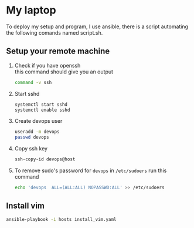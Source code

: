 # My laptop

To deploy my setup and program, I use ansible, there is a script automating the 
following comands named script.sh.

## Setup your remote machine

1. Check if you have openssh  
   this command should give you an output
	```sh
	command -v ssh
	```

2. Start sshd

   ```sh
   systemctl start sshd
   systemctl enable sshd
   ```

3. Create devops user

   ```sh
   useradd -m devops
   passwd devops
   ```

4. Copy ssh key

   ```sh
   ssh-copy-id devops@host
   ```

5. To remove sudo's password for `devops`
   in `/etc/sudoers` run this command

   ```sh
   echo 'devops  ALL=(ALL:ALL) NOPASSWD:ALL' >> /etc/sudoers
   ```

## Install vim

```sh
ansible-playbook -i hosts install_vim.yaml
```
